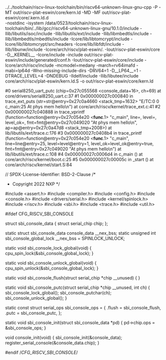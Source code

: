 ../../toolchain/riscv-linux-toolchain/bin/riscv64-unknown-linux-gnu-cpp -P -MT out/riscv-plat-eswin/core/kern.ld -MD -MF out/riscv-plat-eswin/core/.kern.ld.d \
        -nostdinc -isystem /data/0523/toolchain/riscv-linux-toolchain/bin/../lib/gcc/riscv64-unknown-linux-gnu/10.1.0/include -Ilib/libutils/isoc/include -Ilib/libutils/ext/include -Ilib/libmbedtls/include -Ilib/libmbedtls/mbedtls/include -Icore/lib/libtomcrypt/include -Icore/lib/libtomcrypt/src/headers -Icore/lib/libfdt/include -Ilib/libunw/include -Icore/arch/riscv/plat-eswin/. -Iout/riscv-plat-eswin/core -D__KERNEL__ -Icore/include -include out/riscv-plat-eswin/include/generated/conf.h -Iout/riscv-plat-eswin/core/include -Icore/arch/riscv/include -mcmodel=medany -march=rv64imafd -mabi=lp64d -Wno-missing-include-dirs -DRV64=1 -D__LP64__=1 -DTRACE_LEVEL=4 -DNDEBUG -Ildelf/include -Ilib/libutee/include core/arch/riscv/plat-eswin/kern.ld.S -o out/riscv-plat-eswin/core/kern.ld

#0  serial8250_uart_putc (chip=0x27c055568 <console_data+16>, ch=69) at core/drivers/serial8250_uart.c:37
#1  0x000000027c000840 in trace_ext_puts (str=str@entry=0x27c0a4660 <stack_tmp+1632> "E/TC:0 0 c_main:25 At phys mem hello\n")
    at core/arch/riscv/kernel/trace_ext.c:41
#2  0x000000027c040888 in trace_vprintf (function=function@entry=0x27c054e20 <__func__.1> "c_main", line=<optimized out>, level=<optimized out>, 
    level_ok=<optimized out>, fmt=fmt@entry=0x27c049020 "At phys mem hello\n", ap=ap@entry=0x27c0a47d8 <stack_tmp+2008>)
    at lib/libutils/ext/trace.c:176
#3  0x000000027c0408b4 in trace_printf (function=function@entry=0x27c054e20 <__func__.1> "c_main", line=line@entry=25, level=level@entry=1, 
    level_ok=level_ok@entry=true, fmt=fmt@entry=0x27c049020 "At phys mem hello\n") at lib/libutils/ext/trace.c:108
#4  0x000000027c0006d4 in c_main () at core/arch/riscv/kernel/boot.c:25
#5  0x000000027c00005c in _start () at core/arch/riscv/kernel/start.S:84




// SPDX-License-Identifier: BSD-2-Clause
/*
 * Copyright 2022 NXP
 */

#include <assert.h>
#include <compiler.h>
#include <config.h>
#include <console.h>
#include <drivers/serial.h>
#include <kernel/spinlock.h>
#include <riscv.h>
#include <sbi.h>
#include <trace.h>
#include <util.h>

#ifdef CFG_RISCV_SBI_CONSOLE

struct sbi_console_data {
	struct serial_chip chip;
};

static struct sbi_console_data console_data __nex_bss;
static unsigned int sbi_console_global_lock __nex_bss = SPINLOCK_UNLOCK;

static void sbi_console_lock_global(void)
{
	cpu_spin_lock(&sbi_console_global_lock);
}

static void sbi_console_unlock_global(void)
{
	cpu_spin_unlock(&sbi_console_global_lock);
}

static void sbi_console_flush(struct serial_chip *chip __unused)
{
}

static void sbi_console_putc(struct serial_chip *chip __unused,
			     int ch)
{
	sbi_console_lock_global();
	sbi_console_putchar(ch);
	sbi_console_unlock_global();
}

static const struct serial_ops sbi_console_ops = {
	.flush = sbi_console_flush,
	.putc = sbi_console_putc,
};

static void sbi_console_init(struct sbi_console_data *pd)
{
	pd->chip.ops = &sbi_console_ops;
}

void console_init(void)
{
	sbi_console_init(&console_data);
	register_serial_console(&console_data.chip);
}

#endif /*CFG_RISCV_SBI_CONSOLE*/


